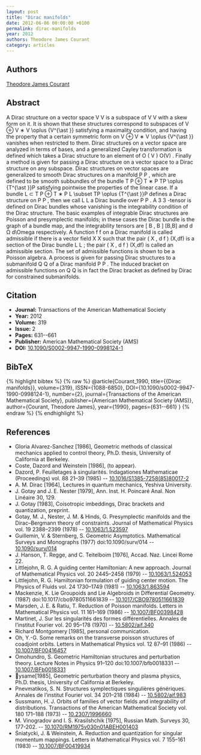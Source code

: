 ```yaml
---
layout: post
title: "Dirac manifolds"
date: 2012-06-06 00:00:00 +0100
permalink: dirac-manifolds
year: 2012
authors: Theodore James Courant
category: articles
---
```

 
## Authors
[Theodore James Courant](authors/theodore-james-courant)
 
## Abstract
A Dirac structure on a vector space    V V    is a subspace of    V V    with a skew form on it. It is shown that these structures correspond to subspaces of     V ⊕   V  ∗     V \oplus {V^{\ast }}    satisfying a maximality condition, and having the property that a certain symmetric form on     V ⊕   V  ∗     V \oplus {V^{\ast }}    vanishes when restricted to them. Dirac structures on a vector space are analyzed in terms of bases, and a generalized Cayley transformation is defined which takes a Dirac structure to an element of     O ( V )  O(V)   . Finally a method is given for passing a Dirac structure on a vector space to a Dirac structure on any subspace. Dirac structures on vector spaces are generalized to smooth Dirac structures on a manifold    P P   , which are defined to be smooth subbundles of the bundle     T P ⊕   T  ∗    P  TP \oplus {T^{\ast }}P    satisfying pointwise the properties of the linear case. If a bundle     L ⊂ T P ⊕   T  ∗    P  L \subset TP \oplus {T^{\ast }}P    defines a Dirac structure on    P P   , then we call    L L    a Dirac bundle over    P P   . A    3 3   -tensor is defined on Dirac bundles whose vanishing is the integrability condition of the Dirac structure. The basic examples of integrable Dirac structures are Poisson and presymplectic manifolds; in these cases the Dirac bundle is the graph of a bundle map, and the integrability tensors are     [ B , B ]  [B,B]    and     d Ω  d\Omega    respectively. A function    f f    on a Dirac manifold is called admissible if there is a vector field    X X    such that the pair     ( X , d f )  (X,df)    is a section of the Dirac bundle    L L   ; the pair     ( X , d f )  (X,df)    is called an admissible section. The set of admissible functions is shown to be a Poisson algebra. A process is given for passing Dirac structures to a submanifold    Q Q    of a Dirac manifold    P P   . The induced bracket on admissible functions on    Q Q    is in fact the Dirac bracket as defined by Dirac for constrained submanifolds.
 
## Citation
- **Journal:** Transactions of the American Mathematical Society
- **Year:** 2012
- **Volume:** 319
- **Issue:** 2
- **Pages:** 631--661
- **Publisher:** American Mathematical Society (AMS)
- **DOI:** [10.1090/S0002-9947-1990-0998124-1](https://doi.org/10.1090/S0002-9947-1990-0998124-1)
 
## BibTeX
{% highlight bibtex %}
{% raw %}
@article{Courant_1990,
  title={{Dirac manifolds}},
  volume={319},
  ISSN={1088-6850},
  DOI={10.1090/s0002-9947-1990-0998124-1},
  number={2},
  journal={Transactions of the American Mathematical Society},
  publisher={American Mathematical Society (AMS)},
  author={Courant, Theodore James},
  year={1990},
  pages={631--661}
}
{% endraw %}
{% endhighlight %}
 
## References
- Gloria Alvarez-Sanchez [1986], Geometric methods of classical mechanics applied to control theory, Ph.D. thesis, University of California at Berkeley.
- Coste, Dazord and Weinstein [1986], (to appear).
- Dazord, P. Feuilletages à singularités. Indagationes Mathematicae (Proceedings) vol. 88 21–39 (1985) -- [10.1016/S1385-7258(85)80017-2](https://doi.org/10.1016/S1385-7258(85)80017-2)
- A. M. Dirac [1964], Lectures in quantum mechanics, Yeshiva University.
- J. Gotay and J. E. Nester [1979], Ann. Inst. H. Poincaré Anal. Non Linéaire 30, 129.
- J. Gotay [1983], Coisotropic imbeddings, Dirac brackets and quantization, preprint.
- Gotay, M. J., Nester, J. M. & Hinds, G. Presymplectic manifolds and the Dirac–Bergmann theory of constraints. Journal of Mathematical Physics vol. 19 2388–2399 (1978) -- [10.1063/1.523597](https://doi.org/10.1063/1.523597)
- Guillemin, V. & Sternberg, S. Geometric Asymptotics. Mathematical Surveys and Monographs (1977) doi:10.1090/surv/014 -- [10.1090/surv/014](https://doi.org/10.1090/surv/014)
- J. Hanson, T. Regge, and C. Teitelboim [1976], Accad. Naz. Lincei Rome 22.
- Littlejohn, R. G. A guiding center Hamiltonian: A new approach. Journal of Mathematical Physics vol. 20 2445–2458 (1979) -- [10.1063/1.524053](https://doi.org/10.1063/1.524053)
- Littlejohn, R. G. Hamiltonian formulation of guiding center motion. The Physics of Fluids vol. 24 1730–1749 (1981) -- [10.1063/1.863594](https://doi.org/10.1063/1.863594)
- Mackenzie, K. Lie Groupoids and Lie Algebroids in Differential Geometry. (1987) doi:10.1017/cbo9780511661839 -- [10.1017/CBO9780511661839](https://doi.org/10.1017/CBO9780511661839)
- Marsden, J. E. & Ratiu, T. Reduction of Poisson manifolds. Letters in Mathematical Physics vol. 11 161–169 (1986) -- [10.1007/BF00398428](https://doi.org/10.1007/BF00398428)
- Martinet, J. Sur les singularités des formes différentielles. Annales de l’institut Fourier vol. 20 95–178 (1970) -- [10.5802/aif.340](https://doi.org/10.5802/aif.340)
- Richard Montgomery [1985], personal communication.
- Oh, Y.-G. Some remarks on the transverse poisson structures of coadjoint orbits. Letters in Mathematical Physics vol. 12 87–91 (1986) -- [10.1007/BF00416457](https://doi.org/10.1007/BF00416457)
- Omohundro, S. Geometric Hamiltonian structures and perturbation theory. Lecture Notes in Physics 91–120 doi:10.1007/bfb0018331 -- [10.1007/BFb0018331](https://doi.org/10.1007/BFb0018331)
- ysame[1985], Geometric perturbation theory and plasma physics, Ph.D. thesis, University of California at Berkeley.
- Pnevmatikos, S. N. Structures symplectiques singulières génériques. Annales de l’institut Fourier vol. 34 201–218 (1984) -- [10.5802/aif.983](https://doi.org/10.5802/aif.983)
- Sussmann, H. J. Orbits of families of vector fields and integrability of distributions. Transactions of the American Mathematical Society vol. 180 171–188 (1973) -- [10.2307/1996660](https://doi.org/10.2307/1996660)
- M. Vinogradov and I. S. Krasilshchik [1975], Russian Math. Surveys 30, 177-202. -- [10.1070/RM1975v030n01ABEH001403](https://doi.org/10.1070/RM1975v030n01ABEH001403)
- Śniatycki, J. & Weinstein, A. Reduction and quantization for singular momentum mappings. Letters in Mathematical Physics vol. 7 155–161 (1983) -- [10.1007/BF00419934](https://doi.org/10.1007/BF00419934)

